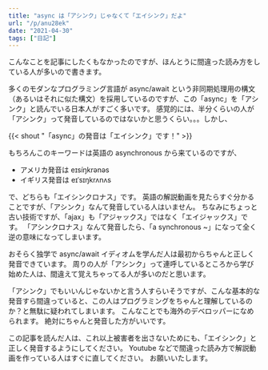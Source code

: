 ```yaml
---
title: "async は「アシンク」じゃなくて「エイシンク」だよ"
url: "/p/anu28ek"
date: "2021-04-30"
tags: ["日記"]
---
```


こんなことを記事にしたくもなかったのですが、ほんとうに間違った読み方をしている人が多いので書きます。

多くのモダンなプログラミング言語が async/await という非同期処理用の構文（あるいはそれに似た構文）を採用しているのですが、この「async」を「アシンク」と読んでいる日本人がすごく多いです。
感覚的には、半分くらいの人が「アシンク」って発音しているのではないかと思うくらい。。。しかし、

{{< shout "「async」の発音は「エイシンク」です！" >}}

もちろんこのキーワードは英語の asynchronous から来ているのですが、

- アメリカ発音は eɪsíŋkrənəs
- イギリス発音は eɪˈsɪŋkrʌnʌs

で、どちらも「エイシンクロナス」です。
英語の解説動画を見たらすぐ分かることですが、「アシンク」なんて発音している人はいません。
ちなみにちょっと古い技術ですが、「ajax」も「アジャックス」ではなく「エイジャックス」です。
「アシンクロナス」なんて発音したら、「a synchronous ~」になって全く逆の意味になってしまいます。

おそらく独学で async/await イディオムを学んだ人は最初からちゃんと正しく発音できています。
周りの人が「アシンク」って連呼しているところから学び始めた人は、間違えて覚えちゃってる人が多いのだと思います。

「アシンク」でもいいんじゃないかと言う人すらいそうですが、こんな基本的な発音すら間違っていると、この人はプログラミングをちゃんと理解しているのか？と無駄に疑われてしまいます。
こんなことでも海外のデベロッパーになめられます。
絶対にちゃんと発音した方がいいです。

この記事を読んだ人は、これ以上被害者を出さないためにも、「エイシンク」と正しく発音するようにしてください。
Youtube などで間違った読み方で解説動画を作っている人はすぐに直してください。
お願いいたします。


